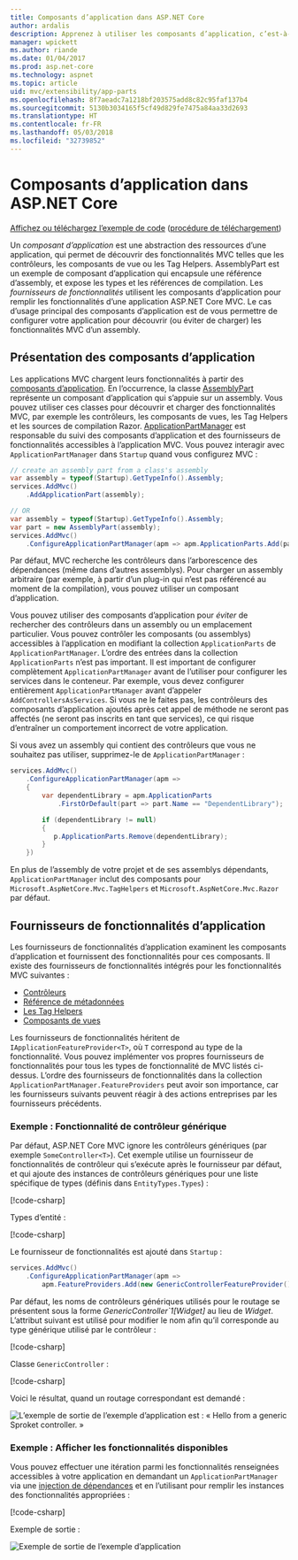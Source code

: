 ```yaml
---
title: Composants d’application dans ASP.NET Core
author: ardalis
description: Apprenez à utiliser les composants d’application, c’est-à-dire les abstractions des ressources d’une application, pour découvrir ou éviter de charger les fonctionnalités d’un assembly.
manager: wpickett
ms.author: riande
ms.date: 01/04/2017
ms.prod: asp.net-core
ms.technology: aspnet
ms.topic: article
uid: mvc/extensibility/app-parts
ms.openlocfilehash: 8f7aeadc7a1218bf203575add8c82c95faf137b4
ms.sourcegitcommit: 5130b3034165f5cf49d829fe7475a84aa33d2693
ms.translationtype: HT
ms.contentlocale: fr-FR
ms.lasthandoff: 05/03/2018
ms.locfileid: "32739852"
---
```

# <a name="application-parts-in-aspnet-core"></a>Composants d’application dans ASP.NET Core

[Affichez ou téléchargez l’exemple de code](https://github.com/aspnet/Docs/tree/master/aspnetcore/mvc/advanced/app-parts/sample) ([procédure de téléchargement](xref:tutorials/index#how-to-download-a-sample))

Un *composant d’application* est une abstraction des ressources d’une application, qui permet de découvrir des fonctionnalités MVC telles que les contrôleurs, les composants de vue ou les Tag Helpers. AssemblyPart est un exemple de composant d’application qui encapsule une référence d’assembly, et expose les types et les références de compilation. Les *fournisseurs de fonctionnalités* utilisent les composants d’application pour remplir les fonctionnalités d’une application ASP.NET Core MVC. Le cas d’usage principal des composants d’application est de vous permettre de configurer votre application pour découvrir (ou éviter de charger) les fonctionnalités MVC d’un assembly.

## <a name="introducing-application-parts"></a>Présentation des composants d’application

Les applications MVC chargent leurs fonctionnalités à partir des [composants d’application](/dotnet/api/microsoft.aspnetcore.mvc.applicationparts.applicationpart). En l’occurrence, la classe [AssemblyPart](/dotnet/api/microsoft.aspnetcore.mvc.applicationparts.assemblypart#Microsoft_AspNetCore_Mvc_ApplicationParts_AssemblyPart) représente un composant d’application qui s’appuie sur un assembly. Vous pouvez utiliser ces classes pour découvrir et charger des fonctionnalités MVC, par exemple les contrôleurs, les composants de vues, les Tag Helpers et les sources de compilation Razor. [ApplicationPartManager](/dotnet/api/microsoft.aspnetcore.mvc.applicationparts.applicationpartmanager) est responsable du suivi des composants d’application et des fournisseurs de fonctionnalités accessibles à l’application MVC. Vous pouvez interagir avec `ApplicationPartManager` dans `Startup` quand vous configurez MVC :

```csharp
// create an assembly part from a class's assembly
var assembly = typeof(Startup).GetTypeInfo().Assembly;
services.AddMvc()
    .AddApplicationPart(assembly);

// OR
var assembly = typeof(Startup).GetTypeInfo().Assembly;
var part = new AssemblyPart(assembly);
services.AddMvc()
    .ConfigureApplicationPartManager(apm => apm.ApplicationParts.Add(part));
```

Par défaut, MVC recherche les contrôleurs dans l’arborescence des dépendances (même dans d’autres assemblys). Pour charger un assembly arbitraire (par exemple, à partir d’un plug-in qui n’est pas référencé au moment de la compilation), vous pouvez utiliser un composant d’application.

Vous pouvez utiliser des composants d’application pour *éviter* de rechercher des contrôleurs dans un assembly ou un emplacement particulier. Vous pouvez contrôler les composants (ou assemblys) accessibles à l’application en modifiant la collection `ApplicationParts` de `ApplicationPartManager`. L’ordre des entrées dans la collection `ApplicationParts` n’est pas important. Il est important de configurer complètement `ApplicationPartManager` avant de l’utiliser pour configurer les services dans le conteneur. Par exemple, vous devez configurer entièrement `ApplicationPartManager` avant d’appeler `AddControllersAsServices`. Si vous ne le faites pas, les contrôleurs des composants d’application ajoutés après cet appel de méthode ne seront pas affectés (ne seront pas inscrits en tant que services), ce qui risque d’entraîner un comportement incorrect de votre application.

Si vous avez un assembly qui contient des contrôleurs que vous ne souhaitez pas utiliser, supprimez-le de `ApplicationPartManager` :

```csharp
services.AddMvc()
    .ConfigureApplicationPartManager(apm =>
    {
        var dependentLibrary = apm.ApplicationParts
            .FirstOrDefault(part => part.Name == "DependentLibrary");

        if (dependentLibrary != null)
        {
           p.ApplicationParts.Remove(dependentLibrary);
        }
    })
```

En plus de l’assembly de votre projet et de ses assemblys dépendants, `ApplicationPartManager` inclut des composants pour `Microsoft.AspNetCore.Mvc.TagHelpers` et `Microsoft.AspNetCore.Mvc.Razor` par défaut.

## <a name="application-feature-providers"></a>Fournisseurs de fonctionnalités d’application

Les fournisseurs de fonctionnalités d’application examinent les composants d’application et fournissent des fonctionnalités pour ces composants. Il existe des fournisseurs de fonctionnalités intégrés pour les fonctionnalités MVC suivantes :

* [Contrôleurs](/dotnet/api/microsoft.aspnetcore.mvc.controllers.controllerfeatureprovider)
* [Référence de métadonnées](/dotnet/api/microsoft.aspnetcore.mvc.razor.compilation.metadatareferencefeatureprovider)
* [Les Tag Helpers](/dotnet/api/microsoft.aspnetcore.mvc.razor.taghelpers.taghelperfeatureprovider)
* [Composants de vues](/dotnet/api/microsoft.aspnetcore.mvc.viewcomponents.viewcomponentfeatureprovider)

Les fournisseurs de fonctionnalités héritent de `IApplicationFeatureProvider<T>`, où `T` correspond au type de la fonctionnalité. Vous pouvez implémenter vos propres fournisseurs de fonctionnalités pour tous les types de fonctionnalité de MVC listés ci-dessus. L’ordre des fournisseurs de fonctionnalités dans la collection `ApplicationPartManager.FeatureProviders` peut avoir son importance, car les fournisseurs suivants peuvent réagir à des actions entreprises par les fournisseurs précédents.

### <a name="sample-generic-controller-feature"></a>Exemple : Fonctionnalité de contrôleur générique

Par défaut, ASP.NET Core MVC ignore les contrôleurs génériques (par exemple `SomeController<T>`). Cet exemple utilise un fournisseur de fonctionnalités de contrôleur qui s’exécute après le fournisseur par défaut, et qui ajoute des instances de contrôleurs génériques pour une liste spécifique de types (définis dans `EntityTypes.Types`) :

[!code-csharp[](./app-parts/sample/AppPartsSample/GenericControllerFeatureProvider.cs?highlight=13&range=18-36)]

Types d’entité :

[!code-csharp[](./app-parts/sample/AppPartsSample/Model/EntityTypes.cs?range=6-16)]

Le fournisseur de fonctionnalités est ajouté dans `Startup` :

```csharp
services.AddMvc()
    .ConfigureApplicationPartManager(apm => 
        apm.FeatureProviders.Add(new GenericControllerFeatureProvider()));
```

Par défaut, les noms de contrôleurs génériques utilisés pour le routage se présentent sous la forme *GenericController`1[Widget]* au lieu de *Widget*. L’attribut suivant est utilisé pour modifier le nom afin qu’il corresponde au type générique utilisé par le contrôleur :

[!code-csharp[](./app-parts/sample/AppPartsSample/GenericControllerNameConvention.cs)]

Classe `GenericController` :

[!code-csharp[](./app-parts/sample/AppPartsSample/GenericController.cs?highlight=5-6)]

Voici le résultat, quand un routage correspondant est demandé :

![L’exemple de sortie de l’exemple d’application est : « Hello from a generic Sproket controller. »](app-parts/_static/generic-controller.png)

### <a name="sample-display-available-features"></a>Exemple : Afficher les fonctionnalités disponibles

Vous pouvez effectuer une itération parmi les fonctionnalités renseignées accessibles à votre application en demandant un `ApplicationPartManager` via une [injection de dépendances](../../fundamentals/dependency-injection.md) et en l’utilisant pour remplir les instances des fonctionnalités appropriées :

[!code-csharp[](./app-parts/sample/AppPartsSample/Controllers/FeaturesController.cs?highlight=16,25-27)]

Exemple de sortie :

![Exemple de sortie de l’exemple d’application](app-parts/_static/available-features.png)
